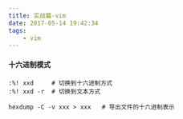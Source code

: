 ```yaml
---
title: 实战篇-vim
date: 2017-05-14 19:42:34
tags:
    - vim
---
```


#### 十六进制模式

```
:%! xxd     # 切换到十六进制方式
:%! xxd -r  # 切换到文本方式

hexdump -C -v xxx > xxx   # 导出文件的十六进制表示
```
